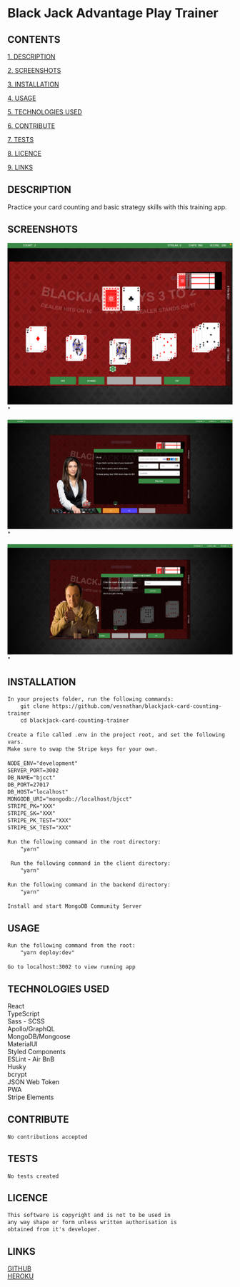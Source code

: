 # Black Jack Advantage Play Trainer

## CONTENTS

[1. DESCRIPTION](#DESCRIPTION)

[2. SCREENSHOTS](#SCREENSHOTS)

[3. INSTALLATION](#INSTALLATION)

[4. USAGE](#USAGE)

[5. TECHNOLOGIES USED](#TECHNOLOGIESUSED)

[6. CONTRIBUTE](#CONTRIBUTE)

[7. TESTS](#TESTS)

[8. LICENCE](#LICENCE)

[9. LINKS](#LINKS)

<a id="DESCRIPTION"></a>

## DESCRIPTION

Practice your card counting and basic strategy skills with this training app.

<a id="SCREENSHOTS"></a>

## SCREENSHOTS

![](./client/src/assets/images/screenshots/Capture.PNG)"

![](./client/src/assets/images/screenshots/Capture2.PNG)"

![](./client/src/assets/images/screenshots/Capture3.PNG)"

<a id="INSTALLATION"></a>

## INSTALLATION

    In your projects folder, run the following commands:
        git clone https://github.com/vesnathan/blackjack-card-counting-trainer
        cd blackjack-card-counting-trainer

    Create a file called .env in the project root, and set the following vars.
    Make sure to swap the Stripe keys for your own.

    NODE_ENV="development"
    SERVER_PORT=3002
    DB_NAME="bjcct"
    DB_PORT=27017
    DB_HOST="localhost"
    MONGODB_URI="mongodb://localhost/bjcct"
    STRIPE_PK="XXX"
    STRIPE_SK="XXX"
    STRIPE_PK_TEST="XXX"
    STRIPE_SK_TEST="XXX"

    Run the following command in the root directory:
        "yarn"

     Run the following command in the client directory:
        "yarn"

    Run the following command in the backend directory:
        "yarn"

    Install and start MongoDB Community Server

<a id="USAGE"></a>

## USAGE

    Run the following command from the root:
        "yarn deploy:dev"

    Go to localhost:3002 to view running app

<a id="TECHNOLOGIESUSED"></a>

## TECHNOLOGIES USED

React  
TypeScript  
Sass - SCSS  
Apollo/GraphQL  
MongoDB/Mongoose  
MaterialUI  
Styled Components  
ESLint - Air BnB  
Husky  
bcrypt  
JSON Web Token  
PWA  
Stripe Elements

<a id="CONTRIBUTE"></a>

## CONTRIBUTE

    No contributions accepted

<a id="TESTS"></a>

## TESTS

    No tests created

<a id="LICENCE"></a>

## LICENCE

    This software is copyright and is not to be used in
    any way shape or form unless written authorisation is
    obtained from it's developer.

<a id="LINKS"></a>

## LINKS

[GITHUB](https://github.com/vesnathan/blackjack-card-counting-trainer) <br>
[HEROKU](https://bjcct.herokuapp.com/) <br>

